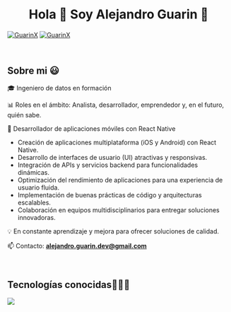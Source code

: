 <h1 align="center">Hola 👋  Soy Alejandro Guarin 👋 </h1> 

<p align="left">
  <a href="/" target="blank"><img align="center" src="https://img.shields.io/badge/Linkedin-000000?style=for-the-badge&logo=linkedin&logoColor=blue" alt="GuarinX"/></a>
  <a href="https://www.instagram.com/guarindev/" target="blank"><img align="center" src="https://img.shields.io/badge/Instagram-000000?style=for-the-badge&logo=instagram&logoColor=dd2a7b" alt="GuarinX"  /></a>
  </p>
<br>
<h2>Sobre mi 😃</h2>
<!--Intro start-->

<p align="left">
🎓 Ingeniero de datos en formación
  
📊 Roles en el ámbito: Analista, desarrollador, emprendedor y, en el futuro, quién sabe.

🚀 Desarrollador de aplicaciones móviles con React Native

* Creación de aplicaciones multiplataforma (iOS y Android) con React Native.
* Desarrollo de interfaces de usuario (UI) atractivas y responsivas.
* Integración de APIs y servicios backend para funcionalidades dinámicas.
* Optimización del rendimiento de aplicaciones para una experiencia de usuario fluida.
* Implementación de buenas prácticas de código y arquitecturas escalables.
* Colaboración en equipos multidisciplinarios para entregar soluciones innovadoras.

💡 En constante aprendizaje y mejora para ofrecer soluciones de calidad.

📫 Contacto: **alejandro.guarin.dev@gmail.com**
<!--Intro end-->
  </p>
<br>

<h2 >Tecnologías conocidas👨🏻‍💻</h2>
<!--tech stack icons-->
<p>
  <a href="https://skillicons.dev">
    <img src="https://skillicons.dev/icons?i=react,tailwind,js,ts,git,github,vscode,powershell" />
  </a>
</p>

